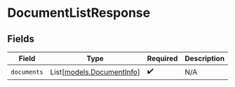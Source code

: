 # DocumentListResponse


## Fields

| Field                                                  | Type                                                   | Required                                               | Description                                            |
| ------------------------------------------------------ | ------------------------------------------------------ | ------------------------------------------------------ | ------------------------------------------------------ |
| `documents`                                            | List[[models.DocumentInfo](../models/documentinfo.md)] | :heavy_check_mark:                                     | N/A                                                    |